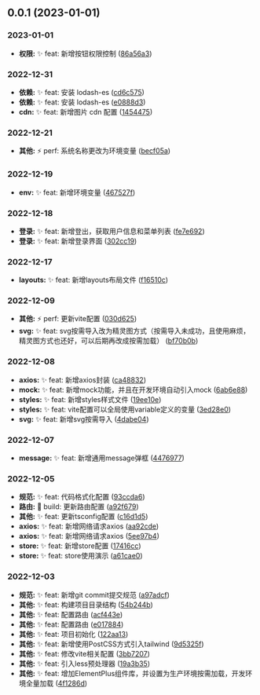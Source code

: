 ## 0.0.1 (2023-01-01)


### 2023-01-01

* **权限:** ✨ feat: 新增按钮权限控制 ([86a56a3](https://gitee.com/daotin/create-vue3-template/commit/86a56a3))


### 2022-12-31

* **依赖:** ✨ feat: 安装 lodash-es ([cd6c575](https://gitee.com/daotin/create-vue3-template/commit/cd6c575))
* **依赖:** ✨ feat: 安装 lodash-es ([e0888d3](https://gitee.com/daotin/create-vue3-template/commit/e0888d3))
* **cdn:** ✨ feat: 新增图片 cdn 配置 ([1454475](https://gitee.com/daotin/create-vue3-template/commit/1454475))


### 2022-12-21

* **其他:** ⚡ perf: 系统名称更改为环境变量 ([becf05a](https://gitee.com/daotin/create-vue3-template/commit/becf05a))


### 2022-12-19

* **env:** ✨ feat: 新增环境变量 ([467527f](https://gitee.com/daotin/create-vue3-template/commit/467527f))


### 2022-12-18

* **登录:** ✨ feat: 新增登出，获取用户信息和菜单列表 ([fe7e692](https://gitee.com/daotin/create-vue3-template/commit/fe7e692))
* **登录:** ✨ feat: 新增登录界面 ([302cc19](https://gitee.com/daotin/create-vue3-template/commit/302cc19))


### 2022-12-17

* **layouts:** ✨ feat: 新增layouts布局文件 ([f16510c](https://gitee.com/daotin/create-vue3-template/commit/f16510c))


### 2022-12-09

* **其他:** ⚡ perf: 更新vite配置 ([030d625](https://gitee.com/daotin/create-vue3-template/commit/030d625))
* **svg:** ✨ feat: svg按需导入改为精灵图方式（按需导入未成功，且使用麻烦，精灵图方式也还好，可以后期再改成按需加载） ([bf70b0b](https://gitee.com/daotin/create-vue3-template/commit/bf70b0b))


### 2022-12-08

* **axios:** ✨ feat: 新增axios封装 ([ca48832](https://gitee.com/daotin/create-vue3-template/commit/ca48832))
* **mock:** ✨ feat: 新增mock功能，并且在开发环境自动引入mock ([6ab6e88](https://gitee.com/daotin/create-vue3-template/commit/6ab6e88))
* **styles:** ✨ feat: 新增styles样式文件 ([19ee10e](https://gitee.com/daotin/create-vue3-template/commit/19ee10e))
* **styles:** ✨ feat: vite配置可以全局使用variable定义的变量 ([3ed28e0](https://gitee.com/daotin/create-vue3-template/commit/3ed28e0))
* **svg:** ✨ feat: 新增svg按需导入 ([4dabe04](https://gitee.com/daotin/create-vue3-template/commit/4dabe04))


### 2022-12-07

* **message:** ✨ feat: 新增通用message弹框 ([4476977](https://gitee.com/daotin/create-vue3-template/commit/4476977))


### 2022-12-05

* **规范:** ✨ feat: 代码格式化配置 ([93ccda6](https://gitee.com/daotin/create-vue3-template/commit/93ccda6))
* **路由:** 👷 build: 更新路由配置 ([a92f679](https://gitee.com/daotin/create-vue3-template/commit/a92f679))
* **其他:** ✨ feat: 更新tsconfig配置 ([c16d1d5](https://gitee.com/daotin/create-vue3-template/commit/c16d1d5))
* **axios:** ✨ feat: 新增网络请求axios ([aa92cde](https://gitee.com/daotin/create-vue3-template/commit/aa92cde))
* **axios:** ✨ feat: 新增网络请求axios ([5ee97b4](https://gitee.com/daotin/create-vue3-template/commit/5ee97b4))
* **store:** ✨ feat: 新增store配置 ([17416cc](https://gitee.com/daotin/create-vue3-template/commit/17416cc))
* **store:** ✨ feat: store使用演示 ([a61cae0](https://gitee.com/daotin/create-vue3-template/commit/a61cae0))


### 2022-12-03

* **规范:** ✨ feat: 新增git commit提交规范 ([a97adcf](https://gitee.com/daotin/create-vue3-template/commit/a97adcf))
* **其他:** ✨ feat: 构建项目目录结构 ([54b244b](https://gitee.com/daotin/create-vue3-template/commit/54b244b))
* **其他:** ✨ feat: 配置路由 ([acf443e](https://gitee.com/daotin/create-vue3-template/commit/acf443e))
* **其他:** ✨ feat: 配置路由 ([e017884](https://gitee.com/daotin/create-vue3-template/commit/e017884))
* **其他:** ✨ feat: 项目初始化 ([122aa13](https://gitee.com/daotin/create-vue3-template/commit/122aa13))
* **其他:** ✨ feat: 新增使用PostCSS方式引入tailwind ([9d5325f](https://gitee.com/daotin/create-vue3-template/commit/9d5325f))
* **其他:** ✨ feat: 修改vite相关配置 ([3bb7207](https://gitee.com/daotin/create-vue3-template/commit/3bb7207))
* **其他:** ✨ feat: 引入less预处理器 ([19a3b35](https://gitee.com/daotin/create-vue3-template/commit/19a3b35))
* **其他:** ✨ feat: 增加ElementPlus组件库，并设置为生产环境按需加载，开发环境全量加载 ([4f1286d](https://gitee.com/daotin/create-vue3-template/commit/4f1286d))



